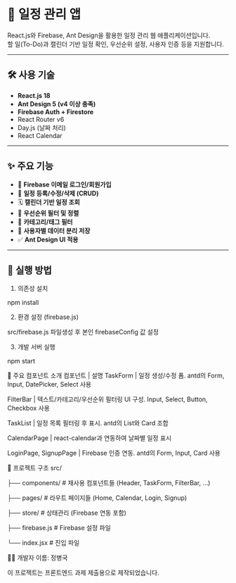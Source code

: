 # 📆 일정 관리 앱

React.js와 Firebase, Ant Design을 활용한 일정 관리 웹 애플리케이션입니다.  
할 일(To-Do)과 캘린더 기반 일정 확인, 우선순위 설정, 사용자 인증 등을 지원합니다.

---

## 🛠 사용 기술

- **React.js 18**
- **Ant Design 5 (v4 이상 충족)**
- **Firebase Auth + Firestore**
- React Router v6
- Day.js (날짜 처리)
- React Calendar

---

## ✨ 주요 기능

- 🔐 **Firebase 이메일 로그인/회원가입**
- 📝 **일정 등록/수정/삭제 (CRUD)**
- 🗓️ **캘린더 기반 일정 조회**
- 📌 **우선순위 필터 및 정렬**
- 🧠 **카테고리/태그 필터**
- 👤 **사용자별 데이터 분리 저장**
- ✅ **Ant Design UI 적용**

---

## 🚀 실행 방법

1. 의존성 설치

npm install

2. 환경 설정 (firebase.js)

src/firebase.js 파일생성 후 본인 firebaseConfig 값 설정

3. 개발 서버 실행
   
npm start

🧩 주요 컴포넌트 소개
컴포넌트 | 설명
TaskForm | 일정 생성/수정 폼. antd의 Form, Input, DatePicker, Select 사용

FilterBar | 텍스트/카테고리/우선순위 필터링 UI 구성. Input, Select, Button, Checkbox 사용

TaskList | 일정 목록 필터링 후 표시. antd의 List와 Card 조합

CalendarPage | react-calendar과 연동하여 날짜별 일정 표시

LoginPage, SignupPage | Firebase 인증 연동. antd의 Form, Input, Card 사용

📁 프로젝트 구조
src/

├── components/        # 재사용 컴포넌트들 (Header, TaskForm, FilterBar, ...)

├── pages/             # 라우트 페이지들 (Home, Calendar, Login, Signup)

├── store/             # 상태관리 (Firebase 연동 포함)

├── firebase.js        # Firebase 설정 파일

└── index.jsx          # 진입 파일

🧑‍💻 개발자
이름: 정병국

이 프로젝트는 프론트엔드 과제 제출용으로 제작되었습니다.
